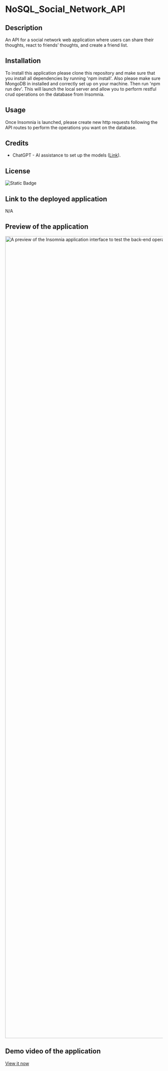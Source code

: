 # NoSQL_Social_Network_API

## Description

An API for a social network web application where users can share their thoughts, react to friends’ thoughts, and create a friend list.

## Installation

To install this application please clone this repository and make sure that you install all dependencies by running 'npm install'. Also please make sure MongoDB in installed and correctly set up on your machine. Then run 'npm run dev'. This will launch the local server and allow you to perform restful crud operations on the database from Insomnia. 

## Usage

Once Insomnia is launched, please create new http requests following the API routes to perform the operations you want on the database.

## Credits

- ChatGPT - AI assistance to set up the models ([Link](https://chat.openai.com/)).

## License

![Static Badge](https://img.shields.io/badge/MIT_Licence-blue)

## Link to the deployed application

N/A

## Preview of the application

<img width="2558" alt="A preview of the Insomnia application interface to test the back-end operations of a social network" src="https://github.com/JideTS/NoSQL_Social_Network_API/assets/20988563/efb0e13b-b99e-44ce-9690-42bec9bf1ffc">

## Demo video of the application

[View it now](https://drive.google.com/file/d/1aKQ7zJ4HuV7j5iCidrLGMc23s6McOlCV/view?usp=sharing)
